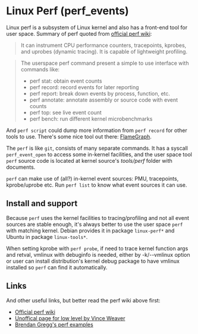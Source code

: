 # Linux Perf (perf_events)

Linux perf is a subsystem of Linux kernel and also has a front-end tool for user space. Summary of perf quoted from [official perf wiki](https://perf.wiki.kernel.org/index.php/Main_Page):

> It can instrument CPU performance counters, tracepoints, kprobes, and uprobes (dynamic tracing). It is capable of lightweight profiling.

> The userspace perf command present a simple to use interface with commands like:
> * perf stat: obtain event counts
> * perf record: record events for later reporting
> * perf report: break down events by process, function, etc.
> * perf annotate: annotate assembly or source code with event counts
> * perf top: see live event count
> * perf bench: run different kernel microbenchmarks

And `perf script` could dump more information from `perf record` for other tools to use. There's some nice tool out there: [FlameGraph](https://github.com/brendangregg/FlameGraph).

The `perf` is like `git`, consists of many separate commands. It has a syscall `perf_event_open` to access some in-kernel facilities, and the user space tool `perf` source code is located at kernel source's *tools/perf* folder with documents.

`perf` can make use of (all?) in-kernel event sources: PMU, tracepoints, kprobe/uprobe etc. Run `perf list` to know what event sources it can use.

## Install and support

Because `perf` uses the kernel facilities to tracing/profiling and not all event sources are stable enough, it's always better to use the user space `perf` with matching kernel. Debian provides it in package `linux-perf*` and Ubuntu in package `linux-tools*`.

When setting kprobe with `perf probe`, if need to trace kernel function args and retval, vmlinux with debuginfo is needed, either by -k/--vmlinux option or user can install distribution's kernel debug package to have vmlinux installed so `perf` can find it automatically.

## Links

And other useful links, but better read the perf wiki above first:
- [Official perf wiki](https://perf.wiki.kernel.org/index.php/Main_Page)
- [Unoffical page for low level by Vince Weaver](http://web.eece.maine.edu/~vweaver/projects/perf_events/)
- [Brendan Gregg's perf examples](http://www.brendangregg.com/perf.html)